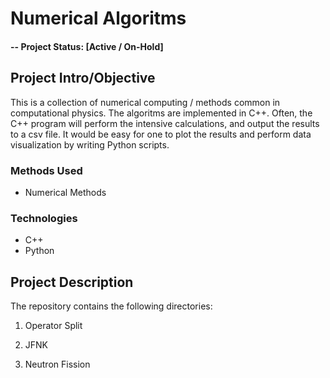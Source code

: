# Numerical Algoritms

#### -- Project Status: [Active / On-Hold]

## Project Intro/Objective

This is a collection of numerical computing / methods common in computational physics. The algoritms are implemented in C++. Often, the C++ program will perform the intensive calculations, and output the results to a csv file. It would be easy for one to plot the results and perform data visualization by writing Python scripts.


### Methods Used
* Numerical Methods

### Technologies
* C++
* Python


## Project Description

The repository contains the following directories:

1) Operator Split



2) JFNK



3) Neutron Fission



